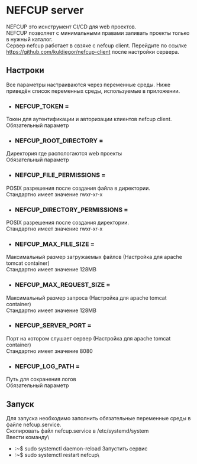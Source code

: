 # NEFCUP server
NEFCUP это иснструмент CI/CD для web проектов.\
NEFCUP позволяет с минимальными правами заливать проекты только в нужный каталог.\
Сервер nefcup работает в свзяке с nefcup client. 
Перейдите по ссылке https://github.com/kuldiegor/nefcup-client после настройки сервера.

## Настроки
Все параметры настраиваются через переменные среды. Ниже приведён список переменных среды, используемые в приложении.

* ### NEFCUP_TOKEN =
Токен для аутентификации и авторизации клиентов nefcup client.\
Обязательный параметр

* ### NEFCUP_ROOT_DIRECTORY =
Директория где распологаются web проекты\
Обязательный параметр

* ### NEFCUP_FILE_PERMISSIONS =
POSIX разрешения после создания файла в директории.\
Стандартно имеет значение rwxr-xr-x

* ### NEFCUP_DIRECTORY_PERMISSIONS =
POSIX разрешения после создания директории.\
Стандартно имеет значение rwxr-xr-x

* ### NEFCUP_MAX_FILE_SIZE =
Максимальный размер загружаемых файлов (Настройка для apache tomcat container)\
Стандартно имеет значение 128MB

* ### NEFCUP_MAX_REQUEST_SIZE =
Максимальный размер запроса (Настройка для apache tomcat container)\
Стандартно имеет значение 128MB

* ### NEFCUP_SERVER_PORT =
Порт на котором слушает сервер (Настройка для apache tomcat container)\
Стандартно имеет значение 8080

* ### NEFCUP_LOG_PATH =
Путь для сохранения логов\
Обязательный параметр

## Запуск
Для запуска необходимо заполнить обязательные переменные среды в файле nefcup.service.\
Скопировать файл nefcup.service в /etc/systemd/system\
Ввести команду\
* :~$ sudo systemctl daemon-reload
Запустить сервис
* :~$ sudo systemctl restart nefcup\